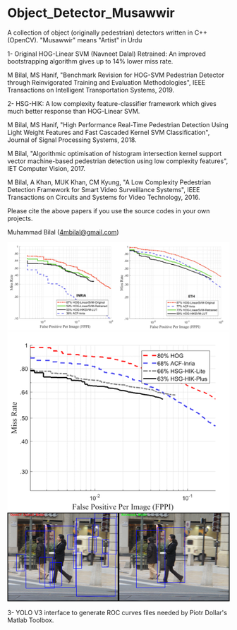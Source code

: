 # Object_Detector_Musawwir
A collection of object (originally pedestrian) detectors written in C++ (OpenCV). "Musawwir" means "Artist" in Urdu


1- Original HOG-Linear SVM (Navneet Dalal) Retrained: An improved bootstrapping algorithm gives up to 14% lower miss rate.

M Bilal, MS Hanif, "Benchmark Revision for HOG-SVM Pedestrian Detector through Reinvigorated Training and Evaluation Methodologies", IEEE Transactions on Intelligent Transportation Systems, 2019.

2- HSG-HIK: A low complexity feature-classifier framework which gives much better response than HOG-Linear SVM.

M Bilal, MS Hanif, "High Performance Real-Time Pedestrian Detection Using Light Weight Features and Fast Cascaded Kernel SVM Classification", Journal of Signal Processing Systems, 2018.

M Bilal, "Algorithmic optimisation of histogram intersection kernel support vector machine-based pedestrian detection using low complexity features", IET Computer Vision, 2017.

M Bilal, A Khan, MUK Khan, CM Kyung, "A Low Complexity Pedestrian Detection Framework for Smart Video Surveillance Systems", IEEE Transactions on Circuits and Systems for Video Technology, 2016.

Please cite the above papers if you use the source codes in your own projects. 

Muhammad Bilal (4mbilal@gmail.com)

![Screenshot](curve2.png)
![Screenshot](curve1.png)
![Screenshot](visual_results.png)

3- YOLO V3 interface to generate ROC curves files needed by Piotr Dollar's Matlab Toolbox.